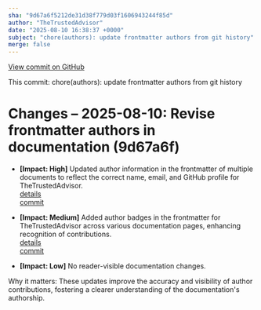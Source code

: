 ```yaml
---
sha: "9d67a6f5212de31d38f779d03f1606943244f85d"
author: "TheTrustedAdvisor"
date: "2025-08-10 16:38:37 +0000"
subject: "chore(authors): update frontmatter authors from git history"
merge: false
---
```


[View commit on GitHub](https://github.com/TheTrustedAdvisor/FabricAdoptionFramework/commit/9d67a6f5212de31d38f779d03f1606943244f85d)

This commit: chore(authors): update frontmatter authors from git history

# Changes – 2025-08-10: Revise frontmatter authors in documentation (9d67a6f)

- **[Impact: High]** Updated author information in the frontmatter of multiple documents to reflect the correct name, email, and GitHub profile for TheTrustedAdvisor.  
   [details](/docs/about/changes/2025-08-10-update-authors)  
   [commit](https://github.com/TheTrustedAdvisor/FabricAdoptionFramework/commit/9d67a6f5212de31d38f779d03f1606943244f85d)

- **[Impact: Medium]** Added author badges in the frontmatter for TheTrustedAdvisor across various documentation pages, enhancing recognition of contributions.  
   [details](/docs/about/changes/2025-08-10-update-authors)  
   [commit](https://github.com/TheTrustedAdvisor/FabricAdoptionFramework/commit/9d67a6f5212de31d38f779d03f1606943244f85d)

- **[Impact: Low]** No reader-visible documentation changes.  

Why it matters: These updates improve the accuracy and visibility of author contributions, fostering a clearer understanding of the documentation's authorship.
